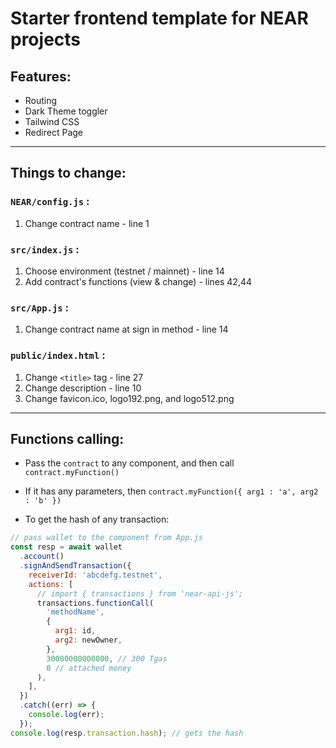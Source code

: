 # Starter frontend template for NEAR projects

## Features:

- Routing
- Dark Theme toggler
- Tailwind CSS
- Redirect Page

<hr/>

## Things to change:

### `NEAR/config.js` :

1. Change contract name - line 1

### `src/index.js` :

1. Choose environment (testnet / mainnet) - line 14
2. Add contract's functions (view & change) - lines 42,44

### `src/App.js` :

1. Change contract name at sign in method - line 14

### `public/index.html` :

1. Change `<title>` tag - line 27
2. Change description - line 10
3. Change favicon.ico, logo192.png, and logo512.png

<hr/>

## Functions calling:

- Pass the `contract` to any component, and then call `contract.myFunction()`

- If it has any parameters, then `contract.myFunction({ arg1 : 'a', arg2 : 'b' })`

- To get the hash of any transaction:

```js
// pass wallet to the component from App.js
const resp = await wallet
  .account()
  .signAndSendTransaction({
    receiverId: 'abcdefg.testnet',
    actions: [
      // import { transactions } from 'near-api-js';
      transactions.functionCall(
        'methodName',
        {
          arg1: id,
          arg2: newOwner,
        },
        30000000000000, // 300 Tgas
        0 // attached money
      ),
    ],
  })
  .catch((err) => {
    console.log(err);
  });
console.log(resp.transaction.hash); // gets the hash
```
